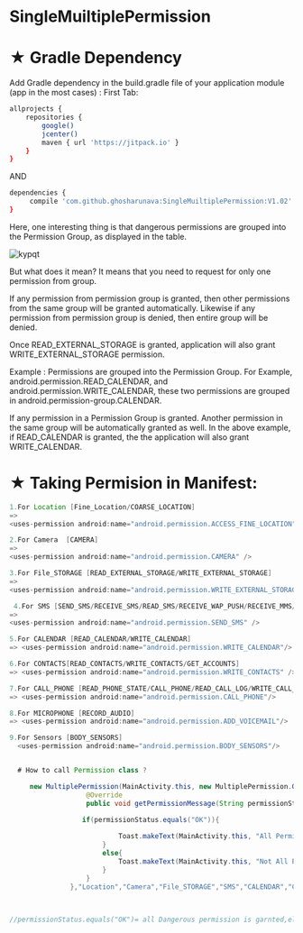 # SingleMuiltiplePermission


# ★ Gradle Dependency
Add Gradle dependency in the build.gradle file of your application module (app in the most cases) :
First Tab:

```sh
allprojects {
    repositories {
        google()
        jcenter()
        maven { url 'https://jitpack.io' }
    }
}
```

AND

```sh
dependencies {
     compile 'com.github.ghosharunava:SingleMuiltiplePermission:V1.02'
}
```
Here, one interesting thing is that dangerous permissions are grouped into the Permission Group, as displayed in the table.

![kypqt](https://user-images.githubusercontent.com/31703258/34355193-847f2b58-ea59-11e7-8134-389b318861c9.png)


But what does it mean? It means that you need to request for only one permission from group.

If any permission from permission group is granted, then other permissions from the same group will be granted automatically. Likewise if any permission from permission group is denied, then entire group will be denied.

Once READ_EXTERNAL_STORAGE is granted, application will also grant WRITE_EXTERNAL_STORAGE permission.

Example : Permissions are grouped into the Permission Group.
For Example, android.permission.READ_CALENDAR, and
android.permission.WRITE_CALENDAR,
these two permissions are grouped in android.permission-group.CALENDAR.

If any permission in a Permission Group is granted. Another permission in the same group will be automatically granted as well. In the above example, if READ_CALENDAR is granted, the the application will also grant WRITE_CALENDAR.



# ★ Taking Permision in Manifest:
 
 ```java
 1.For Location [Fine_Location/COARSE_LOCATION] 
 =>
 <uses-permission android:name="android.permission.ACCESS_FINE_LOCATION"/>

 2.For Camera  [CAMERA]  
 => 
 <uses-permission android:name="android.permission.CAMERA" />
 
 3.For File_STORAGE [READ_EXTERNAL_STORAGE/WRITE_EXTERNAL_STORAGE] 
 => 
 <uses-permission android:name="android.permission.WRITE_EXTERNAL_STORAGE" />

  4.For SMS [SEND_SMS/RECEIVE_SMS/READ_SMS/RECEIVE_WAP_PUSH/RECEIVE_MMS/READ_CELL_BROADCASTS] 
 => 
 <uses-permission android:name="android.permission.SEND_SMS" />
 
 5.For CALENDAR [READ_CALENDAR/WRITE_CALENDAR] 
 => <uses-permission android:name="android.permission.WRITE_CALENDAR"/>
 
 6.For CONTACTS[READ_CONTACTS/WRITE_CONTACTS/GET_ACCOUNTS] 
 => <uses-permission android:name="android.permission.WRITE_CONTACTS" />
 
 7.For CALL_PHONE [READ_PHONE_STATE/CALL_PHONE/READ_CALL_LOG/WRITE_CALL_LOG/ADD_VOICEMAIL/USE_SIP/PROCESS_OUTGOING_CALLS]
 => <uses-permission android:name="android.permission.CALL_PHONE"/>
 
 8.For MICROPHONE [RECORD_AUDIO] 
 => <uses-permission android:name="android.permission.ADD_VOICEMAIL"/>
 
 9.For Sensors [BODY_SENSORS] 
   <uses-permission android:name="android.permission.BODY_SENSORS"/>
 
 
   # How to call Permission class ?

      new MultiplePermission(MainActivity.this, new MultiplePermission.GetPermissionResult() {
                    @Override
                    public void getPermissionMessage(String permissionStatus) {

                   if(permissionStatus.equals("OK")){
                            
                            Toast.makeText(MainActivity.this, "All Permissipon is taken", Toast.LENGTH_SHORT).show();
                        }
                        else{
                            Toast.makeText(MainActivity.this, "Not All Permissipon is taken", Toast.LENGTH_SHORT).show();
                        }
                    }
                },"Location","Camera","File_STORAGE","SMS","CALENDAR","CONTACTS","CALL_PHONE","Record_Audio","Sensors");
                
                

//permissionStatus.equals("OK")= all Dangerous permission is garnted,else all Dangerous permission is not garnted yet
                        
